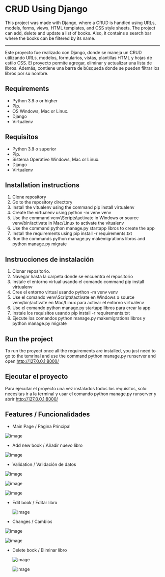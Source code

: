 
# CRUD Using Django

This project was made with Django, where a CRUD is handled using URLs, models, forms, views, HTML templates, and CSS style sheets. The project can add, delete and update a list of books. Also, it contains a search bar where the books can be filtered by its name.

****
Este proyecto fue realizado con Django, donde se maneja un CRUD utilizando URLs, modelos, formularios, vistas, plantillas HTML y hojas de estilo CSS. El proyecto permite agregar, eliminar y actualizar una lista de libros. Además, contiene una barra de búsqueda donde se pueden filtrar los libros por su nombre.




## Requirements

* Python 3.8 o or higher
* Pip.
* OS Windows, Mac or Linux.
* Django
* Virtualenv

## Requisitos
* Python 3.8 o superior
* Pip.
* Sistema Operativo Windows, Mac or Linux.
* Django
* Virtualenv

## Installation instructions

1. Clone repository
2. Go to the repository directory
3. Install the vitualenv using the command pip install virtualenv
4. Create the virtualenv using python -m venv venv 
5. Use the command venv\Scripts\activate in Windows or source venv/bin/activate in Mac/Linux to activate the vitualenv
6. Use the command python manage.py startapp libros to create the app
7. Install the requirements using pip install -r requirements.txt
8. Run the commands python manage.py makemigrations libros and python manage.py migrate


## Instrucciones de instalación

1. Clonar repositorio.
2. Navegar hasta la carpeta donde se encuentra el repositorio
3. Instale el entorno virtual usando el comando command pip install virtualenv
4. Cree el entorno virtual usando python -m venv venv 
5. Use el comando venv\Scripts\activate en Windows o source venv/bin/activate en Mac/Linux para activar el entorno virtualenv
6. Use el comando python manage.py startapp libros para crear la app
7. Instale los requisitos usando pip install -r requirements.txt
8. Ejecute los comandos python manage.py makemigrations libros y
python manage.py migrate

## Run the project

To run the proyect once all the requirements are installed, you just need to go to the temrinal and use the command python manage.py runserver and open http://127.0.0.1:8000/ 

## Ejecutar el proyecto

Para ejecutar el proyecto una vez instalados todos los requisitos, solo necesitas ir a la terminal y usar el comando python manage.py runserver y abrir http://127.0.0.1:8000/


## Features / Funcionalidades

* Main Page / Página Principal

 ![image](https://github.com/user-attachments/assets/a58e4cda-05e6-4e0b-ad79-dcbb0ab3389c)

* Add new book / Añadir nuevo libro

 ![image](https://github.com/user-attachments/assets/2fdfce79-fd5e-4775-8645-7ea54f27fa67)
 
* Validation / Validación de datos

 ![image](https://github.com/user-attachments/assets/0d160306-4b67-4a45-9b1e-d63b408f634a)

 ![image](https://github.com/user-attachments/assets/73ee9bc6-97fc-4e01-a203-e61dc6f0fd9c)

 ![image](https://github.com/user-attachments/assets/6f1c86c6-0d4b-434a-9f59-3d86b3c94aec)

* Edit book / Editar libro

  ![image](https://github.com/user-attachments/assets/cca7d9f1-8de8-4196-a4d6-8260093f0f9b)

* Changes / Cambios

 ![image](https://github.com/user-attachments/assets/481bf3e5-bf17-471a-813a-171c9616d3e5)

 ![image](https://github.com/user-attachments/assets/720d2cc5-1506-4e8b-accc-1b5897f41b09)

* Delete book / Eliminar libro

  ![image](https://github.com/user-attachments/assets/9d86fdcc-de8d-4e85-b154-b843224c90ab)

  ![image](https://github.com/user-attachments/assets/0c784c5f-6600-4b39-b840-82055f0a22f5)


  



 
